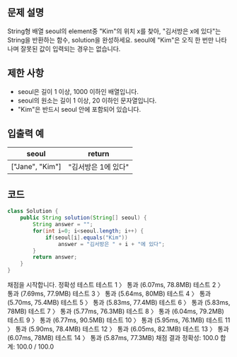 ## 문제 설명
>
String형 배열 seoul의 element중 "Kim"의 위치 x를 찾아, "김서방은 x에 있다"는 String을 반환하는 함수, solution을 완성하세요. seoul에 "Kim"은 오직 한 번만 나타나며 잘못된 값이 입력되는 경우는 없습니다.

## 제한 사항
>
- seoul은 길이 1 이상, 1000 이하인 배열입니다.
- seoul의 원소는 길이 1 이상, 20 이하인 문자열입니다.
- "Kim"은 반드시 seoul 안에 포함되어 있습니다.

## 입출력 예
>
|seoul|return|
|-----|------|
|["Jane", "Kim"]|"김서방은 1에 있다"|

## 코드
```java
class Solution {
    public String solution(String[] seoul) {
        String answer = "";
        for(int i=0; i<seoul.length; i++) {
            if(seoul[i].equals("Kim"))
                answer = "김서방은 " + i + "에 있다";
        }
        return answer;
    }
}
```

채점을 시작합니다.
정확성  테스트
테스트 1 〉	통과 (6.07ms, 78.8MB)
테스트 2 〉	통과 (7.69ms, 77.9MB)
테스트 3 〉	통과 (5.64ms, 80MB)
테스트 4 〉	통과 (5.70ms, 75.4MB)
테스트 5 〉	통과 (5.83ms, 77.4MB)
테스트 6 〉	통과 (5.83ms, 78MB)
테스트 7 〉	통과 (5.77ms, 76.3MB)
테스트 8 〉	통과 (6.04ms, 79.2MB)
테스트 9 〉	통과 (6.77ms, 90.5MB)
테스트 10 〉	통과 (5.95ms, 76.1MB)
테스트 11 〉	통과 (5.90ms, 78.4MB)
테스트 12 〉	통과 (6.05ms, 82.1MB)
테스트 13 〉	통과 (6.07ms, 78MB)
테스트 14 〉	통과 (5.87ms, 77.3MB)
채점 결과
정확성: 100.0
합계: 100.0 / 100.0
